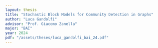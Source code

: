```yaml
---
layout: thesis
title: "Stochastic Block Models for Community Detection in Graphs"
author: "Luca Gandolfi"
advisor: "Prof. Giacomo Zanella"
major: "BAI"
year: 2024
pdf: "/assets/theses/luca_gandolfi_bai_24.pdf"
---
```

